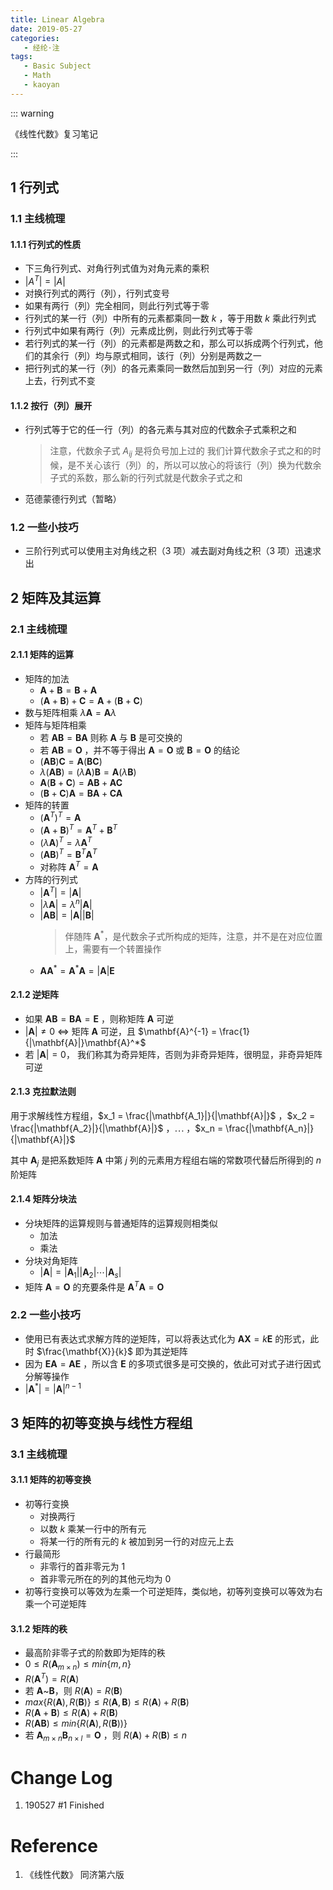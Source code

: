 ```yaml
---
title: Linear Algebra
date: 2019-05-27
categories:
   - 经纶·注
tags:
   - Basic Subject
   - Math
   - kaoyan
---
```


::: warning

《线性代数》复习笔记

:::

<!-- more -->

## 1 行列式

### 1.1 主线梳理

#### 1.1.1 行列式的性质

-  下三角行列式、对角行列式值为对角元素的乘积
-  $|A^T| = |A|$
-  对换行列式的两行（列），行列式变号
-  如果有两行（列）完全相同，则此行列式等于零
-  行列式的某一行（列）中所有的元素都乘同一数 $k$ ，等于用数 $k$ 乘此行列式
-  行列式中如果有两行（列）元素成比例，则此行列式等于零
-  若行列式的某一行（列）的元素都是两数之和，那么可以拆成两个行列式，他们的其余行（列）均与原式相同，该行（列）分别是两数之一
-  把行列式的某一行（列）的各元素乘同一数然后加到另一行（列）对应的元素上去，行列式不变

#### 1.1.2 按行（列）展开

-  行列式等于它的任一行（列）的各元素与其对应的代数余子式乘积之和
   > 注意，代数余子式 $A_{ij}$ 是将负号加上过的
   > 我们计算代数余子式之和的时候，是不关心该行（列）的，所以可以放心的将该行（列）换为代数余子式的系数，那么新的行列式就是代数余子式之和
-  范德蒙德行列式（暂略）

### 1.2 一些小技巧

-  三阶行列式可以使用主对角线之积（3 项）减去副对角线之积（3 项）迅速求出

## 2 矩阵及其运算

### 2.1 主线梳理

#### 2.1.1 矩阵的运算

-  矩阵的加法
   -  $\mathbf{A} + \mathbf{B} = \mathbf{B} + \mathbf{A}$
   -  $(\mathbf{A} + \mathbf{B}) + \mathbf{C} = \mathbf{A} + (\mathbf{B} + \mathbf{C})$
-  数与矩阵相乘 $\lambda \mathbf{A} = \mathbf{A} \lambda$
-  矩阵与矩阵相乘
   -  若 $\mathbf{A}\mathbf{B} = \mathbf{B}\mathbf{A}$ 则称 $\mathbf{A}$ 与 $\mathbf{B}$ 是可交换的
   -  若 $\mathbf{A}\mathbf{B} = \mathbf{O}$ ，并不等于得出 $\mathbf{A} = \mathbf{O}$ 或 $\mathbf{B} = \mathbf{O}$ 的结论
   -  $(\mathbf{A}\mathbf{B})\mathbf{C} = \mathbf{A}(\mathbf{B}\mathbf{C})$
   -  $\lambda (\mathbf{A}\mathbf{B}) = (\lambda \mathbf{A})\mathbf{B} = \mathbf{A}(\lambda\mathbf{B})$
   -  $\mathbf{A}(\mathbf{B}+\mathbf{C}) = \mathbf{A}\mathbf{B} + \mathbf{A}\mathbf{C}$
   -  $(\mathbf{B} + \mathbf{C})\mathbf{A} = \mathbf{B}\mathbf{A} + \mathbf{C}\mathbf{A}$
-  矩阵的转置
   -  $(\mathbf{A}^T)^T = \mathbf{A}$
   -  $(\mathbf{A} + \mathbf{B})^T = \mathbf{A}^T + \mathbf{B}^T$
   -  $(\lambda \mathbf{A})^T = \lambda \mathbf{A}^T$
   -  $(\mathbf{A}\mathbf{B})^T = \mathbf{B}^T\mathbf{A}^T$
   -  对称阵 $\mathbf{A}^T = \mathbf{A}$
-  方阵的行列式
   -  $|\mathbf{A}^T| = |\mathbf{A}|$
   -  $|\lambda \mathbf{A}| = \lambda^n |\mathbf{A}|$
   -  $|\mathbf{A}\mathbf{B}| = |\mathbf{A}||\mathbf{B}|$
      > 伴随阵 $\mathbf{A}^*$，是代数余子式所构成的矩阵，注意，并不是在对应位置上，需要有一个转置操作
   -  $\mathbf{A}\mathbf{A}^* = \mathbf{A}^*\mathbf{A} = |\mathbf{A}|\mathbf{E}$

#### 2.1.2 逆矩阵

-  如果 $\mathbf{A}\mathbf{B} = \mathbf{B}\mathbf{A} = \mathbf{E}$ ，则称矩阵 $\mathbf{A}$ 可逆
-  $|\mathbf{A}| \not= 0$ $\iff$ 矩阵 $\mathbf{A}$ 可逆，且 $\mathbf{A}^{-1} = \frac{1}{|\mathbf{A}|}\mathbf{A}^*$
-  若 $|\mathbf{A}| = 0$， 我们称其为奇异矩阵，否则为非奇异矩阵，很明显，非奇异矩阵可逆

#### 2.1.3 克拉默法则

用于求解线性方程组，$x_1 = \frac{|\mathbf{A_1}|}{|\mathbf{A}|}$ ，$x_2 = \frac{|\mathbf{A_2}|}{|\mathbf{A}|}$ ，$\cdots$ ，$x_n = \frac{|\mathbf{A_n}|}{|\mathbf{A}|}$

其中 $\mathbf{A}_j$ 是把系数矩阵 $\mathbf{A}$ 中第 $j$ 列的元素用方程组右端的常数项代替后所得到的 $n$ 阶矩阵

#### 2.1.4 矩阵分块法

-  分块矩阵的运算规则与普通矩阵的运算规则相类似
   -  加法
   -  乘法
-  分块对角矩阵
   -  $|\mathbf{A}| = |\mathbf{A}_1| |\mathbf{A}_2| \cdots |\mathbf{A}_s|$
-  矩阵 $\mathbf{A} = \mathbf{O}$ 的充要条件是 $\mathbf{A}^T \mathbf{A} = \mathbf{O}$

### 2.2 一些小技巧

-  使用已有表达式求解方阵的逆矩阵，可以将表达式化为 $\mathbf{A}\mathbf{X} = k\mathbf{E}$ 的形式，此时 $\frac{\mathbf{X}}{k}$ 即为其逆矩阵
-  因为 $\mathbf{E}\mathbf{A} = \mathbf{A}\mathbf{E}$ ，所以含 $\mathbf{E}$ 的多项式很多是可交换的，依此可对式子进行因式分解等操作
-  $|\mathbf{A}^*| = |\mathbf{A}|^{n-1}$

## 3 矩阵的初等变换与线性方程组

### 3.1 主线梳理

#### 3.1.1 矩阵的初等变换

-  初等行变换
   -  对换两行
   -  以数 $k$ 乘某一行中的所有元
   -  将某一行的所有元的 $k$ 被加到另一行的对应元上去
-  行最简形
   -  非零行的首非零元为 1
   -  首非零元所在的列的其他元均为 0
-  初等行变换可以等效为左乘一个可逆矩阵，类似地，初等列变换可以等效为右乘一个可逆矩阵

#### 3.1.2 矩阵的秩

-  最高阶非零子式的阶数即为矩阵的秩
-  $0 \leq R(\mathbf{A}_{m \times n}) \leq min \{m, n\}$
-  $R(\mathbf{A}^T) = R(\mathbf{A})$
-  若 $\mathbf{A}\text{\textasciitilde}\mathbf{B}$，则 $R(\mathbf{A}) = R(\mathbf{B})$
-  $max \{ R(\mathbf{A}), R(\mathbf{B}) \} \leq R(\mathbf{A}, \mathbf{B}) \leq R(\mathbf{A}) + R(\mathbf{B})$
-  $R(\mathbf{A} + \mathbf{B}) \leq R(\mathbf{A}) + R(\mathbf{B})$
-  $R(\mathbf{A} \mathbf{B}) \leq min \{R(\mathbf{A}), R(\mathbf{B}))\}$
-  若 $\mathbf{A}_{m \times n} \mathbf{B}_{n \times l} = \mathbf{O}$ ，则 $R(\mathbf{A}) + R(\mathbf{B}) \leq n$

# Change Log

1. 190527 #1 Finished

# Reference

1. 《线性代数》 同济第六版
